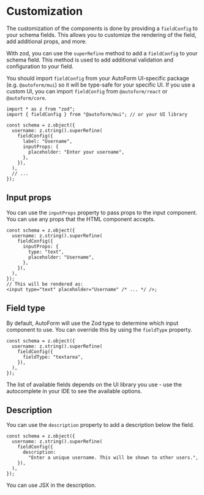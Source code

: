 # Customization

The customization of the components is done by providing a `fieldConfig` to your schema fields. This allows you to customize the rendering of the field, add additional props, and more.

With zod, you can use the `superRefine` method to add a `fieldConfig` to your schema field. This method is used to add additional validation and configuration to your field.

You should import `fieldConfig` from your AutoForm UI-specific package (e.g. `@autoform/mui`) so it will be type-safe for your specific UI. If you use a custom UI, you can import `fieldConfig` from `@autoform/react` or `@autoform/core`.

```tsx
import * as z from "zod";
import { fieldConfig } from "@autoform/mui"; // or your UI library

const schema = z.object({
  username: z.string().superRefine(
    fieldConfig({
      label: "Username",
      inputProps: {
        placeholder: "Enter your username",
      },
    }),
  ),
  // ...
});
```

## Input props

You can use the `inputProps` property to pass props to the input component. You can use any props that the HTML component accepts.

```tsx
const schema = z.object({
  username: z.string().superRefine(
    fieldConfig({
      inputProps: {
        type: "text",
        placeholder: "Username",
      },
    }),
  ),
});
// This will be rendered as:
<input type="text" placeholder="Username" /* ... */ />;
```

## Field type

By default, AutoForm will use the Zod type to determine which input component to use. You can override this by using the `fieldType` property.

```tsx
const schema = z.object({
  username: z.string().superRefine(
    fieldConfig({
      fieldType: "textarea",
    }),
  ),
});
```

The list of available fields depends on the UI library you use - use the autocomplete in your IDE to see the available options.

## Description

You can use the `description` property to add a description below the field.

```tsx
const schema = z.object({
  username: z.string().superRefine(
    fieldConfig({
      description:
        "Enter a unique username. This will be shown to other users.",
    }),
  ),
});
```

You can use JSX in the description.
